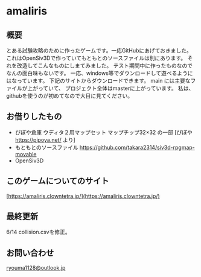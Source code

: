 # amaliris
## 概要
とある試験攻略のために作ったゲームです。一応GitHubにあげておきました。
これはOpenSiv3Dで作っていてもともとのソースファイルは別にあります。
それを改造してこんなものにしまてみました。
テスト期間中に作ったものなのでなんの面白味もないです。
一応、windows等でダウンロードして遊べるようにはなっています。
下記のサイトからダウンロードできます。
main には主要なファイルが上がっていて、
プロジェクト全体はmasterに上がっています。
私は、githubを使うのが初めてなので大目に見てください。

## お借りしたもの
- ぴぽや倉庫 ウディタ２用マップセット マップチップ32×32 の一部 [ぴぽや https://pipoya.net/ より]
- もともとのソースファイル https://github.com/takara2314/siv3d-rpgmap-movable
- OpenSiv3D

## このゲームについてのサイト
[https://amaliris.clowntetra.jp/](https://amaliris.clowntetra.jp/)

## 最終更新
6/14 collision.csvを修正。

## お問い合わせ
ryouma1128@outlook.jp
